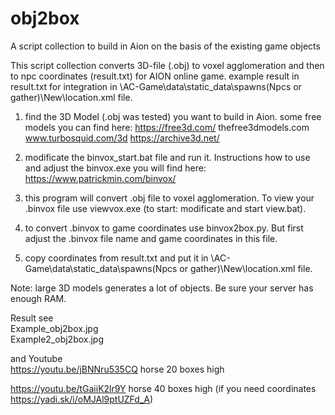 # obj2box
A script collection to build in Aion on the basis of the existing game objects 

This script collection converts 3D-file (.obj) to voxel agglomeration and then to npc coordinates (result.txt) for AION online game.
example result in result.txt
<spot h="85" z="119.1266" y="1546.7086" x="1613.4429"/>
for integration in \AC-Game\data\static_data\spawns\(Npcs or gather)\New\location.xml file.

1. find the 3D Model (.obj was tested) you want to build in Aion. 
some free models you can find here: 
https://free3d.com/
thefree3dmodels.com
www.turbosquid.com/3d
https://archive3d.net/

2. modificate the binvox_start.bat file and run it. Instructions how to use and adjust the binvox.exe you will find here: https://www.patrickmin.com/binvox/ 
3. this program will convert .obj file to voxel agglomeration. To view your .binvox file use viewvox.exe (to start: modificate and start view.bat).
4. to convert .binvox to game coordinates use binvox2box.py. But first adjust the .binvox file name and game coordinates in this file. 
5. copy coordinates from result.txt and put it in \AC-Game\data\static_data\spawns\(Npcs or gather)\New\location.xml file.

Note: large 3D models generates a lot of objects. Be sure your server has enough RAM.

Result see  
Example_obj2box.jpg  
Example2_obj2box.jpg

and Youtube  
https://youtu.be/jBNNru535CQ horse 20 boxes high

https://youtu.be/tGaiiK2lr9Y horse 40 boxes high (if you need coordinates https://yadi.sk/i/oMJAl9ptUZFd_A)
